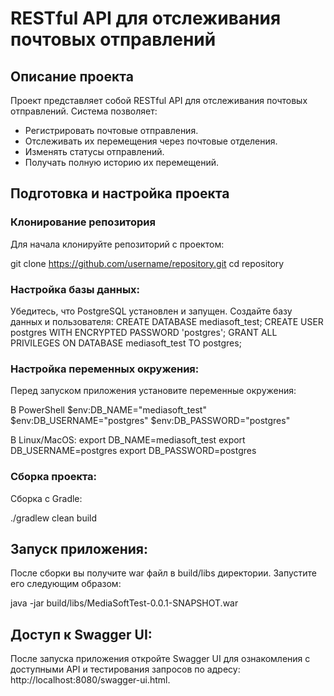 # RESTful API для отслеживания почтовых отправлений

## Описание проекта

Проект представляет собой RESTful API для отслеживания почтовых отправлений. Система позволяет:
- Регистрировать почтовые отправления.
- Отслеживать их перемещения через почтовые отделения.
- Изменять статусы отправлений.
- Получать полную историю их перемещений.

## Подготовка и настройка проекта

### Клонирование репозитория

Для начала клонируйте репозиторий с проектом:

git clone https://github.com/username/repository.git
cd repository

### Настройка базы данных:
Убедитесь, что PostgreSQL установлен и запущен. Создайте базу данных и пользователя:
CREATE DATABASE mediasoft_test;
CREATE USER postgres WITH ENCRYPTED PASSWORD 'postgres';
GRANT ALL PRIVILEGES ON DATABASE mediasoft_test TO postgres;

### Настройка переменных окружения:
Перед запуском приложения установите переменные окружения:

В PowerShell
$env:DB_NAME="mediasoft_test"
$env:DB_USERNAME="postgres"
$env:DB_PASSWORD="postgres"

В Linux/MacOS:
export DB_NAME=mediasoft_test
export DB_USERNAME=postgres
export DB_PASSWORD=postgres

### Сборка проекта:
Сборка с Gradle: 

./gradlew clean build

## Запуск приложения:
После сборки вы получите war файл в build/libs директории. Запустите его следующим образом:

java -jar build/libs/MediaSoftTest-0.0.1-SNAPSHOT.war

## Доступ к Swagger UI:
После запуска приложения откройте Swagger UI для ознакомления с доступными API и тестирования запросов по адресу: http://localhost:8080/swagger-ui.html.